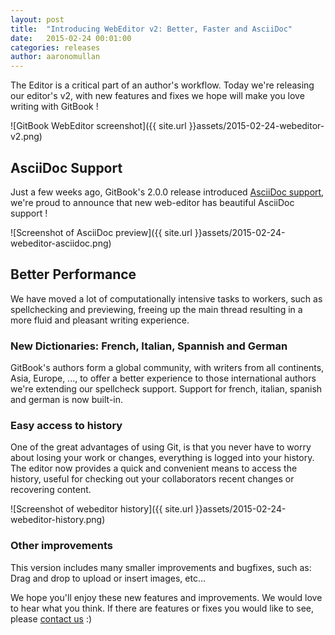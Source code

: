 ```yaml
---
layout: post
title:  "Introducing WebEditor v2: Better, Faster and AsciiDoc"
date:   2015-02-24 00:01:00
categories: releases
author: aaronomullan
---
```


The Editor is a critical part of an author's workflow. Today we're releasing our editor's v2, with new features and fixes we hope will make you love writing with GitBook !

<!-- more -->

![GitBook WebEditor screenshot]({{ site.url }}assets/2015-02-24-webeditor-v2.png)

## AsciiDoc Support

Just a few weeks ago, GitBook's 2.0.0 release introduced [AsciiDoc support](https://www.gitbook.com/blog/releases/version-2-0-0), we're proud to announce that new web-editor has beautiful AsciiDoc support !

![Screenshot of AsciiDoc preview]({{ site.url }}assets/2015-02-24-webeditor-asciidoc.png)

## Better Performance

We have moved a lot of computationally intensive tasks to workers, such as spellchecking and previewing, freeing up the main thread resulting in a more fluid and pleasant writing experience.

### New Dictionaries: French, Italian, Spannish and German

GitBook's authors form a global community, with writers from all continents, Asia, Europe, ..., to offer a better experience to those international authors we're extending our spellcheck support. Support for french, italian, spanish and german is now built-in.

### Easy access to history

One of the great advantages of using Git, is that you never have to worry about losing your work or changes, everything is logged into your history. The editor now provides a quick and convenient means to access the history, useful for checking out your collaborators recent changes or recovering content.

![Screenshot of webeditor history]({{ site.url }}assets/2015-02-24-webeditor-history.png)

### Other improvements

This version includes many smaller improvements and bugfixes, such as: Drag and drop to upload or insert images, etc...

We hope you'll enjoy these new features and improvements. We would love to hear what you think.
If there are features or fixes you would like to see, please [contact us](https://www.gitbook.com/contact) :)
